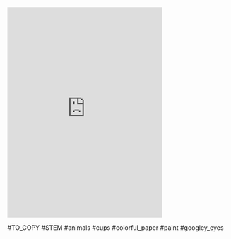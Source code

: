 <iframe src="https://www.facebook.com/plugins/video.php?height=476&href=https%3A%2F%2Fwww.facebook.com%2F100063809095632%2Fvideos%2F1188839295300420%2F&show_text=false&width=351&t=0" width="351" height="476" style="border:none;overflow:hidden" scrolling="no" frameborder="0" allowfullscreen="true" allow="autoplay; clipboard-write; encrypted-media; picture-in-picture; web-share" allowFullScreen="true"></iframe>

#TO_COPY #STEM #animals #cups #colorful_paper #paint #googley_eyes 